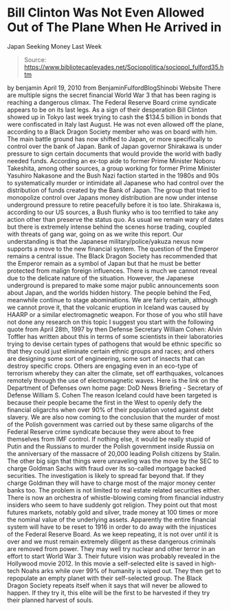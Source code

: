 # Bill Clinton Was Not Even Allowed Out of The Plane When He Arrived in 
Japan Seeking Money Last Week

> Source: https://www.bibliotecapleyades.net/Sociopolitica/sociopol_fulford35.htm

by benjamin
April 19, 2010
from
BenjaminFulfordBlogShinobi Website
There are multiple signs the secret financial
World War 3 that has been raging is reaching a dangerous climax.
The
Federal Reserve Board crime syndicate appears to be on its last
legs. As a sign of their desperation Bill Clinton showed up in Tokyo
last week trying to cash the $134.5
billion in bonds that were confiscated in Italy
last August.
He was not even allowed off the plane, according
to a
Black Dragon Society member who was on
board with him.
The main battle ground has now shifted to Japan, or more specifically to
control over the bank of Japan. Bank of Japan governor Shirakawa is
under pressure to sign certain documents that would provide the world with
badly needed funds.
According an ex-top aide to former Prime Minister Noboru Takeshita, among
other sources, a group working for former Prime Minister Yasuhiro
Nakasone and the
Bush Nazi faction started in the 1980s and
90s to systematically murder or intimidate all Japanese who had control
over the distribution of funds created by the Bank of Japan. The group that
tried to monopolize control over Japans money distribution are now under
intense underground pressure to retire peacefully before it is too late.
Shirakawa is, according to our US sources, a Bush flunky who is too
terrified to take any action other than preserve the status quo.
As usual we remain wary of dates but there is extremely intense behind the
scenes horse trading, coupled with threats of gang war, going on as we write
this report.
Our understanding is that the Japanese military/police/yakuza nexus now
supports a move to the new financial system.
The question of the Emperor remains a central issue. The Black Dragon
Society has recommended that the Emperor remain as a symbol of Japan but
that he must be better protected from malign foreign influences.
There is much we cannot reveal due to the delicate nature of the situation.
However, the Japanese underground is prepared to make some major public
announcements soon about Japan, and the worlds hidden history.
The people behind the Fed, meanwhile continue to stage abominations. We are
fairly certain, although we cannot prove it, that the volcanic
eruption in Iceland was caused by
HAARP or a similar electromagnetic weapon.
For those of you who still have not done any research on this topic I
suggest you start with the following quote from April 28th, 1997 by then
Defense Secretary William Cohen:
Alvin
Toffler has written about this in terms of some scientists in
their laboratories trying to devise certain types of pathogens that
would be ethnic specific so that they could just eliminate certain
ethnic groups and races; and others are designing some sort of
engineering, some sort of insects that can destroy specific crops.
Others are engaging even in an eco-type of
terrorism whereby they can
alter the climate, set off earthquakes, volcanoes remotely
through the use of electromagnetic waves.
Here is the link on the Department of Defenses
own home page:
DoD News Briefing - Secretary of Defense William S.
Cohen
The reason Iceland could have been targeted is because their people
became the first in the West to openly defy the financial oligarchs
when over 90% of their population voted against debt slavery.
We are also now coming to the conclusion that the murder of most of the
Polish government was carried out by these same oligarchs of the Federal
Reserve crime syndicate because they were about to free themselves from
IMF control.
If nothing else, it would be really stupid of Putin and the Russians
to murder the Polish government inside Russia on the anniversary of the
massacre of 20,000 leading Polish citizens by Stalin.
The other big sign that things were unraveling was the move by the
SEC to charge Goldman Sachs with fraud over
its so-called
mortgage backed securities. The
investigation is likely to spread far beyond that.
If they charge Goldman they will have to charge most of the major money
center banks too. The problem is not limited to real estate related
securities either.
There is now an orchestra of whistle-blowing coming from financial industry
insiders who seem to have suddenly got religion. They point out that most
futures markets, notably gold and silver, trade money at 100 times or more
the nominal value of the underlying assets.
Apparently
the entire financial system will have to be
reset to 1916 in order to do away with the injustices of the Federal Reserve
Board.
As we keep repeating, it is not over until it is over and we must remain
extremely diligent as these dangerous criminals are removed from power.
They may
well try nuclear and other terror in an effort to start World War
3. Their future vision was probably revealed in the Hollywood movie
2012.
In this movie a self-selected elite is saved in
high-tech Noahs arks while over 99% of humanity is wiped out. They then get
to repopulate an empty planet with their self-selected group.
The Black Dragon Society repeats itself when it says that will never be
allowed to happen.
If they try it,
this elite will be the first to be harvested if they try their
planned harvest of souls.
